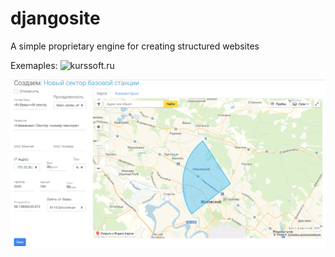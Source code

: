 # djangosite 

A simple proprietary engine for creating structured websites

Exemaples: ![kurssoft.ru](https://kurssoft.ru "kurssoft.ru")

![alt text](mysite/static/screen/2020-02-25_114105.png "Описание будет тут")
